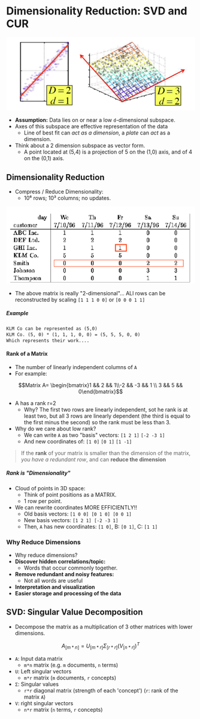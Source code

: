 # Dimensionality Reduction: SVD and CUR

![](imgs/actual/dim-red-init.png)


- **Assumption:** Data lies on or near a low `d`-dimensional subspace.
- Axes of this subspace are effective representation of the data
	- Line of best fit can *act as a dimension*, a *plate* can *act* as a dimension.
- Think about a 2 dimension subspace as vector form. 
	- A point located at (5,4) is a projection of 5 on the (1,0) axis, and of 4 on the (0,1) axis.

## Dimensionality Reduction
- Compress / Reduce Dimensionality:
	- 10⁶ rows; 10³ columns; no updates.

![](imgs/actual/compress-table.png)

- The above matrix is really "2-dimensional"... ALl rows can be reconstructed by scaling `[1 1 1 0 0]` or `[0 0 0 1 1]`

##### Example

	KLM Co can be represented as (5,0)
	KLM Co. (5, 0) * (1, 1, 1, 0, 0) = (5, 5, 5, 0, 0)
	Which represents their work....

#### Rank of a Matrix
- The number of linearly independent columns of `A`
- For example:

$$Matrix A= \begin{bmatrix}1 && 2 && 1\\-2 && -3 && 1 \\ 3 && 5 && 0\end{bmatrix}$$

- A has a rank r=2
	- Why? The first two rows are linearly independent, sot he rank is at least two, but all 3 rows are linearly dependent (the third is equal to the first minus the second) so the rank must be less than 3.
- Why do we care about low rank?
	- We can write `A` as two "basis" vectors: `[1 2 1]` `[-2 -3 1]`
	- And new coordinates of: `[1 0]` `[0 1]` `[1 -1]`

> If the **rank** of your matrix is smaller than the dimension of the matrix, *you have a redundant row*, and can **reduce the dimension**

##### Rank is "Dimensionality"
- Cloud of points in 3D space:
	- Think of point positions as a MATRIX.
	- 1 row per point.
- We can rewrite coordinates MORE EFFICIENTLY!!
	- Old basis vectors: `[1 0 0] [0 1 0] [0 0 1]`
	- New basis vectors: `[1 2 1] [-2 -3 1]`
	- Then, `A` has new coordinates: `[1 0]`, B: `[0 1]`, C: `[1 1]`

### Why Reduce Dimensions
- Why reduce dimensions?
- **Discover hidden correlations/topic:**
	- Words that occur commonly together.
- **Remove redundant and noisy features:**
	- Not all words are useful
- **Interpretation and visualization**
- **Easier storage and processing of the data**

## SVD: Singular Value Decomposition

- Decompose the matrix as a multiplication of 3 other matrices with lower dimensions.

$$A_{[m*n]}=U_{[m*r]}\Sigma_{[r*r]}(V_{[n*r]})^T$$

- `A`: Input data matrix
	- `m*n` matrix (e.g. `m` documents, `n` terms)
- `U`: Left singular vectors
	- `m*r` matrix (`m` documents, `r` concepts)
- `Σ`: Singular values
	- `r*r` diagonal matrix (strength of each 'concept') (`r`: rank of the matrix `A`)
- `V`: right singular vectors
	- `n*r` matrix (`n` terms, `r` concepts)

